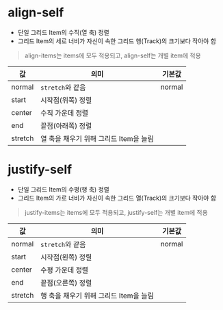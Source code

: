 # align-self

- 단일 그리드 Item의 수직(열 축) 정렬
- 그리드 Item의 세로 너비가 자신이 속한 그리드 행(Track)의 크기보다 작아야 함

> align-items는 items에 모두 적용되고, align-self는 개별 item에 적용

| 값      | 의미                                   | 기본값 |
| ------- | -------------------------------------- | ------ |
| normal  | `stretch`와 같음                       | normal |
| start   | 시작점(위쪽) 정렬                      |        |
| center  | 수직 가운데 정렬                       |        |
| end     | 끝점(아래쪽) 정렬                      |        |
| stretch | 열 축을 채우기 위해 그리드 Item을 늘림 |        |

# justify-self

- 단일 그리드 Item의 수평(행 축) 정렬
- 그리드 Item의 가로 너비가 자신이 속한 그리드 열(Track)의 크기보다 작아야 함

> justify-items는 items에 모두 적용되고, justify-self는 개별 item에 적용

| 값      | 의미                                   | 기본값 |
| ------- | -------------------------------------- | ------ |
| normal  | `stretch`와 같음                       | normal |
| start   | 시작점(왼쪽) 정렬                      |        |
| center  | 수평 가운데 정렬                       |        |
| end     | 끝점(오른쪽) 정렬                      |        |
| stretch | 행 축을 채우기 위해 그리드 Item을 늘림 |        |

